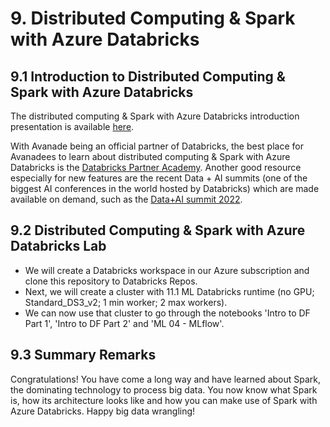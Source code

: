 # 9. Distributed Computing & Spark with Azure Databricks

## 9.1 Introduction to Distributed Computing & Spark with Azure Databricks
The distributed computing & Spark with Azure Databricks introduction presentation is available [here](https://github.com/sebastianbirk/datascience-bootcamp/blob/main/content/09_distributed_computing_%26_spark_with_azure_databricks/09_distributed_computing_%26_spark_with_azure_databricks.pptx).

With Avanade being an official partner of Databricks, the best place for Avanadees to learn about distributed computing & Spark with Azure Databricks is the [Databricks Partner Academy](https://partner-academy.databricks.com/learn).
Another good resource especially for new features are the recent Data + AI summits (one of the biggest AI conferences in the world hosted by Databricks) which are made available on demand, such as the [Data+AI summit 2022](https://databricks.com/de/dataaisummit/).

## 9.2 Distributed Computing & Spark with Azure Databricks Lab

- We will create a Databricks workspace in our Azure subscription and clone this repository to Databricks Repos.
- Next, we will create a cluster with 11.1 ML Databricks runtime (no GPU; Standard_DS3_v2; 1 min worker; 2 max workers).
- We can now use that cluster to go through the notebooks 'Intro to DF Part 1', 'Intro to DF Part 2' and 'ML 04 - MLflow'.

## 9.3 Summary Remarks

Congratulations! You have come a long way and have learned about Spark, the dominating technology to process big data. You now know what Spark is, how its architecture looks like and how you can make use of Spark with Azure Databricks. Happy big data wrangling!

